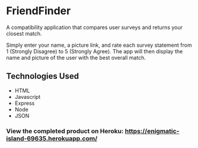 # FriendFinder
A compatibility application that compares user surveys and returns your closest match.

Simply enter your name, a picture link, and rate each survey statement from 1 (Strongly Disagree) to 5 (Strongly Agree).  The app will then display the name and picture of the user with the best overall match.

## Technologies Used
* HTML
* Javascript
* Express
* Node
* JSON

### View the completed product on Heroku:  https://enigmatic-island-69635.herokuapp.com/
